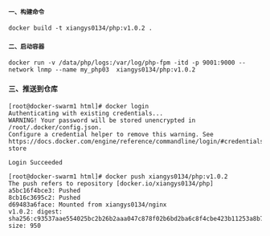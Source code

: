 #### ```一、构建命令```

```docker build -t xiangys0134/php:v1.0.2 .```

#### ```二、启动容器```

```docker run -v /data/php/logs:/var/log/php-fpm -itd -p 9001:9000 --network lnmp --name my_php03  xiangys0134/php:v1.0.2```

#### 三、推送到仓库

```shell
[root@docker-swarm1 html]# docker login 
Authenticating with existing credentials...
WARNING! Your password will be stored unencrypted in /root/.docker/config.json.
Configure a credential helper to remove this warning. See
https://docs.docker.com/engine/reference/commandline/login/#credentials-store

Login Succeeded
```



```shell
[root@docker-swarm1 html]# docker push xiangys0134/php:v1.0.2
The push refers to repository [docker.io/xiangys0134/php]
a5bc16f4bce3: Pushed 
8cb16c3695c2: Pushed 
d69483a6face: Mounted from xiangys0134/nginx 
v1.0.2: digest: sha256:c93537aae554025bc2b26b2aaa047c878f02b6bd2ba6c8f4cbe423b11253a8b7 size: 950
```


